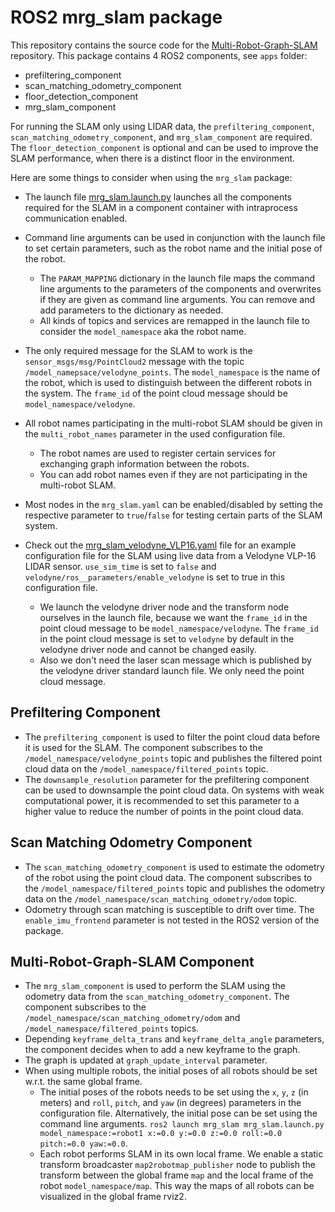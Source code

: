 # ROS2 mrg_slam package

This repository contains the source code for the [Multi-Robot-Graph-SLAM](https://github.com/aserbremen/Multi-Robot-Graph-SLAM) repository. 
This package contains 4 ROS2 components, see `apps` folder:
- prefiltering_component
- scan_matching_odometry_component
- floor_detection_component
- mrg_slam_component

For running the SLAM only using LIDAR data, the `prefiltering_component`, `scan_matching_odometry_component`, and `mrg_slam_component` are required. 
The `floor_detection_component` is optional and can be used to improve the SLAM performance, when there is a distinct floor in the environment.

Here are some things to consider when using the `mrg_slam` package:

- The launch file [mrg_slam.launch.py](launch/mrg_slam.launch.py) launches all the components required for the SLAM in a component container with intraprocess communication enabled. 
- Command line arguments can be used in conjunction with the launch file to set certain parameters, such as the robot name and the initial pose of the robot.
  - The `PARAM_MAPPING` dictionary in the launch file maps the command line arguments to the parameters of the components and overwrites if they are given as command line arguments. You can remove and add parameters to the dictionary as needed.
  - All kinds of topics and services are remapped in the launch file to consider the `model_namespace` aka the robot name.
- The only required message for the SLAM to work is the `sensor_msgs/msg/PointCloud2` message with the topic `/model_namepsace/velodyne_points`. The `model_namespace` is the name of the robot, which is used to distinguish between the different robots in the system. The `frame_id` of the point cloud message should be `model_namespace/velodyne`.
- All robot names participating in the multi-robot SLAM should be given in the `multi_robot_names` parameter in the used configuration file.
  - The robot names are used to register certain services for exchanging graph information between the robots.
  - You can add robot names even if they are not participating in the multi-robot SLAM. 
- Most nodes in the `mrg_slam.yaml` can be enabled/disabled by setting the respective parameter to `true`/`false` for testing certain parts of the SLAM system.

- Check out the [mrg_slam_velodyne_VLP16.yaml](config/mrg_slam_velodyne_VLP16.yaml) file for an example configuration file for the SLAM using live data from a Velodyne VLP-16 LIDAR sensor. `use_sim_time` is set to `false` and `velodyne/ros__parameters/enable_velodyne` is set to true in this configuration file.
  - We launch the velodyne driver node and the transform node ourselves in the launch file, because we want the `frame_id` in the point cloud message to be `model_namespace/velodyne`. The `frame_id` in the point cloud message is set to `velodyne` by default in the velodyne driver node and cannot be changed easily.
  - Also we don't need the laser scan message which is published by the velodyne driver standard launch file. We only need the point cloud message.

## Prefiltering Component

- The `prefiltering_component` is used to filter the point cloud data before it is used for the SLAM. The component subscribes to the `/model_namespace/velodyne_points` topic and publishes the filtered point cloud data on the `/model_namespace/filtered_points` topic.
- The `downsample_resolution` parameter for the prefiltering component can be used to downsample the point cloud data. On systems with weak computational power, it is recommended to set this parameter to a higher value to reduce the number of points in the point cloud data.

## Scan Matching Odometry Component

- The `scan_matching_odometry_component` is used to estimate the odometry of the robot using the point cloud data. The component subscribes to the `/model_namespace/filtered_points` topic and publishes the odometry data on the `/model_namespace/scan_matching_odometry/odom` topic.
- Odometry through scan matching is susceptible to drift over time. The `enable_imu_frontend` parameter is not tested in the ROS2 version of the package.

## Multi-Robot-Graph-SLAM Component

- The `mrg_slam_component` is used to perform the SLAM using the odometry data from the `scan_matching_odometry_component`. The component subscribes to the `/model_namespace/scan_matching_odometry/odom` and `/model_namespace/filtered_points` topics.
- Depending `keyframe_delta_trans` and `keyframe_delta_angle` parameters, the component decides when to add a new keyframe to the graph. 
- The graph is updated at `graph_update_interval` parameter.
- When using multiple robots, the initial poses of all robots should be set w.r.t. the same global frame.
   - The initial poses of the robots needs to be set using the `x`, `y`, `z` (in meters) and `roll`, `pitch`, and `yaw` (in degrees) parameters in the configuration file. Alternatively, the initial pose can be set using the command line arguments. `ros2 launch mrg_slam mrg_slam.launch.py model_namespace:=robot1 x:=0.0 y:=0.0 z:=0.0 roll:=0.0 pitch:=0.0 yaw:=0.0`.
  - Each robot performs SLAM in its own local frame. We enable a static transform broadcaster  `map2robotmap_publisher` node to publish the transform between the global frame `map` and the local frame of the robot `model_namespace/map`. This way the maps of all robots can be visualized in the global frame rviz2.
